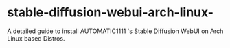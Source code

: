 # stable-diffusion-webui-arch-linux-
A detailed guide to install AUTOMATIC1111 's Stable Diffusion WebUI on Arch Linux based Distros.
